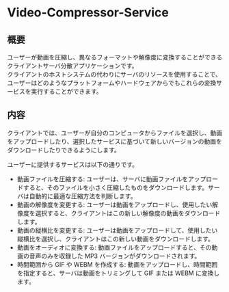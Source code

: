 # Video-Compressor-Service

## 概要
ユーザーが動画を圧縮し、異なるフォーマットや解像度に変換することができるクライアントサーバ分散アプリケーションです。</br>
クライアントのホストシステムの代わりにサーバのリソースを使用することで、ユーザーはどのようなプラットフォームやハードウェアからでもこれらの変換サービスを実行することができます。

## 内容
クライアントでは、ユーザーが自分のコンピュータからファイルを選択し、動画をアップロードしたり、選択したサービスに基づいて新しいバージョンの動画をダウンロードしたりできるようにします。


ユーザーに提供するサービスは以下の通りです。

- 動画ファイルを圧縮する: ユーザーは、サーバに動画ファイルをアップロードすると、そのファイルを小さく圧縮したものをダウンロードします。サーバは自動的に最適な圧縮方法を判断します。
- 動画の解像度を変更する: ユーザーは動画をアップロードし、使用したい解像度を選択すると、クライアントはこの新しい解像度の動画をダウンロードします。
- 動画の縦横比を変更する: ユーザーは動画をアップロードして、使用したい縦横比を選択し、クライアントはこの新しい動画をダウンロードします。
- 動画をオーディオに変換する: 動画ファイルをアップロードすると、その動画の音声のみを収録した MP3 バージョンがダウンロードされます。
- 時間範囲から GIF や WEBM を作成する: 動画をアップロードし、時間範囲を指定すると、サーバは動画をトリミングして GIF または WEBM に変換します。
